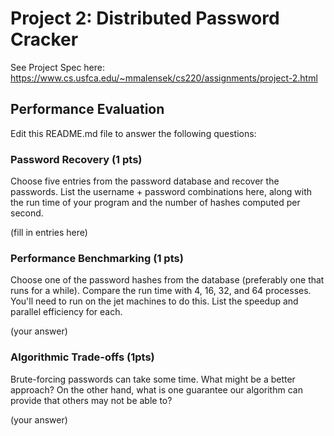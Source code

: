 # Project 2: Distributed Password Cracker

See Project Spec here: https://www.cs.usfca.edu/~mmalensek/cs220/assignments/project-2.html

## Performance Evaluation

Edit this README.md file to answer the following questions:

### Password Recovery (1 pts)

Choose five entries from the password database and recover the passwords. List the username + password combinations here, along with the run time of your program and the number of hashes computed per second.

(fill in entries here)

### Performance Benchmarking (1 pts)

Choose one of the password hashes from the database (preferably one that runs for a while). Compare the run time with 4, 16, 32, and 64 processes. You'll need to run on the jet machines to do this. List the speedup and parallel efficiency for each.

(your answer)

### Algorithmic Trade-offs (1pts)

Brute-forcing passwords can take some time. What might be a better approach?  On the other hand, what is one guarantee our algorithm can provide that others may not be able to?

(your answer)
